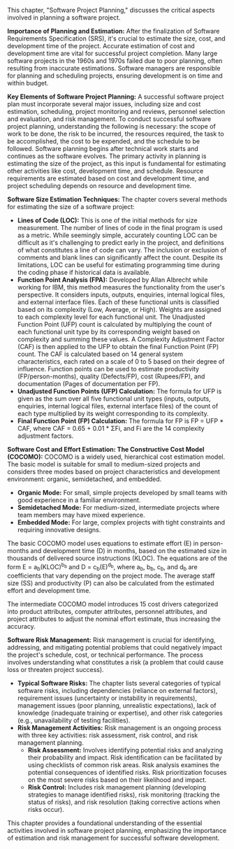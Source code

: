 This chapter, "Software Project Planning," discusses the critical aspects involved in planning a software project.

**Importance of Planning and Estimation:**
After the finalization of Software Requirements Specification (SRS), it's crucial to estimate the size, cost, and development time of the project. Accurate estimation of cost and development time are vital for successful project completion. Many large software projects in the 1960s and 1970s failed due to poor planning, often resulting from inaccurate estimations. Software managers are responsible for planning and scheduling projects, ensuring development is on time and within budget.

**Key Elements of Software Project Planning:**
A successful software project plan must incorporate several major issues, including size and cost estimation, scheduling, project monitoring and reviews, personnel selection and evaluation, and risk management. To conduct successful software project planning, understanding the following is necessary: the scope of work to be done, the risk to be incurred, the resources required, the task to be accomplished, the cost to be expended, and the schedule to be followed. Software planning begins after technical work starts and continues as the software evolves. The primary activity in planning is estimating the size of the project, as this input is fundamental for estimating other activities like cost, development time, and schedule. Resource requirements are estimated based on cost and development time, and project scheduling depends on resource and development time.

**Software Size Estimation Techniques:**
The chapter covers several methods for estimating the size of a software project:

*   **Lines of Code (LOC):** This is one of the initial methods for size measurement. The number of lines of code in the final program is used as a metric. While seemingly simple, accurately counting LOC can be difficult as it's challenging to predict early in the project, and definitions of what constitutes a line of code can vary. The inclusion or exclusion of comments and blank lines can significantly affect the count. Despite its limitations, LOC can be useful for estimating programming time during the coding phase if historical data is available.
*   **Function Point Analysis (FPA):** Developed by Allan Albrecht while working for IBM, this method measures the functionality from the user's perspective. It considers inputs, outputs, enquiries, internal logical files, and external interface files. Each of these functional units is classified based on its complexity (Low, Average, or High). Weights are assigned to each complexity level for each functional unit. The Unadjusted Function Point (UFP) count is calculated by multiplying the count of each functional unit type by its corresponding weight based on complexity and summing these values. A Complexity Adjustment Factor (CAF) is then applied to the UFP to obtain the final Function Point (FP) count. The CAF is calculated based on 14 general system characteristics, each rated on a scale of 0 to 5 based on their degree of influence. Function points can be used to estimate productivity (FP/person-months), quality (Defects/FP), cost (Rupees/FP), and documentation (Pages of documentation per FP).
*   **Unadjusted Function Points (UFP) Calculation:** The formula for UFP is given as the sum over all five functional unit types (inputs, outputs, enquiries, internal logical files, external interface files) of the count of each type multiplied by its weight corresponding to its complexity.
*   **Final Function Point (FP) Calculation:** The formula for FP is FP = UFP * CAF, where CAF = 0.65 + 0.01 * ΣFi, and Fi are the 14 complexity adjustment factors.

**Software Cost and Effort Estimation: The Constructive Cost Model (COCOMO):**
COCOMO is a widely used, hierarchical cost estimation model. The basic model is suitable for small to medium-sized projects and considers three modes based on project characteristics and development environment: organic, semidetached, and embedded.

*   **Organic Mode:** For small, simple projects developed by small teams with good experience in a familiar environment.
*   **Semidetached Mode:** For medium-sized, intermediate projects where team members may have mixed experience.
*   **Embedded Mode:** For large, complex projects with tight constraints and requiring innovative designs.

The basic COCOMO model uses equations to estimate effort (E) in person-months and development time (D) in months, based on the estimated size in thousands of delivered source instructions (KLOC). The equations are of the form E = a<sub>b</sub>(KLOC)<sup>b<sub>b</sub></sup> and D = c<sub>b</sub>(E)<sup>d<sub>b</sub></sup>, where a<sub>b</sub>, b<sub>b</sub>, c<sub>b</sub>, and d<sub>b</sub> are coefficients that vary depending on the project mode. The average staff size (SS) and productivity (P) can also be calculated from the estimated effort and development time.

The intermediate COCOMO model introduces 15 cost drivers categorized into product attributes, computer attributes, personnel attributes, and project attributes to adjust the nominal effort estimate, thus increasing the accuracy.

**Software Risk Management:**
Risk management is crucial for identifying, addressing, and mitigating potential problems that could negatively impact the project's schedule, cost, or technical performance. The process involves understanding what constitutes a risk (a problem that could cause loss or threaten project success).

*   **Typical Software Risks:** The chapter lists several categories of typical software risks, including dependencies (reliance on external factors), requirement issues (uncertainty or instability in requirements), management issues (poor planning, unrealistic expectations), lack of knowledge (inadequate training or expertise), and other risk categories (e.g., unavailability of testing facilities).
*   **Risk Management Activities:** Risk management is an ongoing process with three key activities: risk assessment, risk control, and risk management planning.
    *   **Risk Assessment:** Involves identifying potential risks and analyzing their probability and impact. Risk identification can be facilitated by using checklists of common risk areas. Risk analysis examines the potential consequences of identified risks. Risk prioritization focuses on the most severe risks based on their likelihood and impact.
    *   **Risk Control:** Includes risk management planning (developing strategies to manage identified risks), risk monitoring (tracking the status of risks), and risk resolution (taking corrective actions when risks occur).

This chapter provides a foundational understanding of the essential activities involved in software project planning, emphasizing the importance of estimation and risk management for successful software development.
